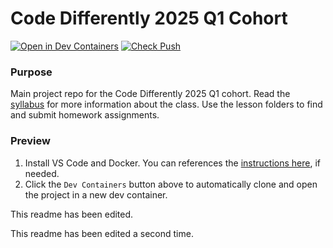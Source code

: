 # Code Differently 2025 Q1 Cohort

[![Open in Dev Containers](https://img.shields.io/static/v1?label=Dev%20Containers&message=Open&color=blue&logo=visualstudiocode)](https://vscode.dev/redirect?url=vscode://ms-vscode-remote.remote-containers/cloneInVolume?url=https://github.com/code-differently/code-differently-25-q1)
[![Check Push](https://github.com/code-differently/code-differently-25-q1/actions/workflows/check_push.yml/badge.svg)](https://github.com/code-differently/code-differently-25-q1/actions/workflows/check_push.yml)

### Purpose
Main project repo for the Code Differently 2025 Q1 cohort. Read the [syllabus](syllabus/) for more information about the class. Use the lesson folders to find and submit homework assignments.

### Preview
1. Install VS Code and Docker. You can references the [instructions here][dev-container-instructions], if needed.
1. Click the `Dev Containers` button above to automatically clone and open the project in a new dev container.
   
[dev-container-instructions]: https://aka.ms/vscode-remote/containers/getting-started

This readme has been edited.

This readme has been edited a second time.
